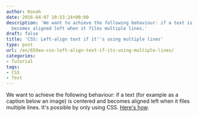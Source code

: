 ```yaml
---
author: Kovah
date: 2016-04-07 10:53:24+00:00
description: 'We want to achieve the following behaviour: if a text is centered and
  becomes aligned left when it files multiple lines.'
draft: false
title: 'CSS: Left-align text if it''s using multiple lines'
type: post
url: /en/659ea-css-left-align-text-if-its-using-multiple-lines/
categories:
- Tutorial
tags:
- CSS
- Text
---
```


We want to achieve the following behaviour: if a text (for example as a caption below an image) is centered and becomes aligned left when it files multiple lines. It's possible by only using CSS. [Here's how](http://nocode.in/aligning-text-smartly-in-css/).
